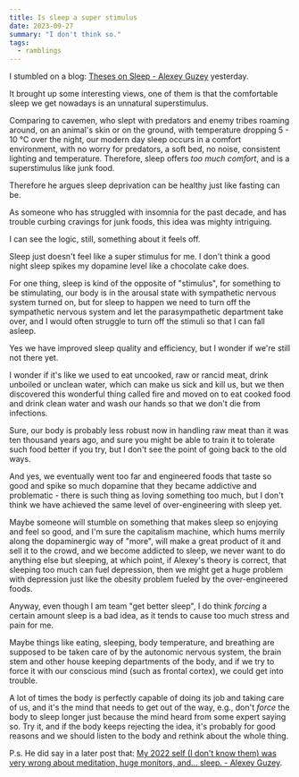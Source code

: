 ```yaml
---
title: Is sleep a super stimulus
date: 2023-09-27
summary: "I don't think so."
tags:
  - ramblings
---
```


I stumbled on a blog: [Theses on Sleep - Alexey Guzey](https://guzey.com/theses-on-sleep/) yesterday.

It brought up some interesting views, one of them is that the comfortable sleep we get nowadays is an unnatural superstimulus.

Comparing to cavemen, who slept with predators and enemy tribes roaming around, on an animal's skin or on the ground, with temperature dropping 5 - 10 ℃ over the night, our modern day sleep occurs in a comfort environment, with no worry for predators, a soft bed, no noise, consistent lighting and temperature. Therefore, sleep offers *too much comfort*, and is a superstimulus like junk food.

Therefore he argues sleep deprivation can be healthy just like fasting can be.

As someone who has struggled with insomnia for the past decade, and has trouble curbing cravings for junk foods, this idea was mighty intriguing.

I can see the logic, still, something about it feels off.

Sleep just doesn't feel like a super stimulus for me. I don't think a good night sleep spikes my dopamine level like a chocolate cake does.

For one thing, sleep is kind of the opposite of "stimulus", for something to be stimulating, our body is in the arousal state with sympathetic nervous system turned on, but for sleep to happen we need to turn off the sympathetic nervous system and let the parasympathetic department take over, and I would often struggle to turn off the stimuli so that I can fall asleep.

Yes we have improved sleep quality and efficiency, but I wonder if we're still not there yet.

I wonder if it's like we used to eat uncooked, raw or rancid meat, drink unboiled or unclean water, which can make us sick and kill us, but we then discovered this wonderful thing called fire and moved on to eat cooked food and drink clean water and wash our hands so that we don't die from infections.

Sure, our body is probably less robust now in handling raw meat than it was ten thousand years ago, and sure you might be able to train it to tolerate such food better if you try, but I don't see the point of going back to the old ways.

And yes, we eventually went too far and engineered foods that taste so good and spike so much dopamine that they became addictive and problematic - there is such thing as loving something too much, but I don't think we have achieved the same level of over-engineering with sleep yet. 

Maybe someone will stumble on something that makes sleep so enjoying and feel so good, and I'm sure the capitalism machine, which hums merrily along the dopaminergic way of "more", will make a great product of it and sell it to the crowd, and we become addicted to sleep, we never want to do anything else but sleeping, at which point, if Alexey's theory is correct, that sleeping too much can fuel depression, then we might get a huge problem with depression just like the obesity problem fueled by the over-engineered foods.

Anyway, even though I am team "get better sleep", I do think *forcing* a certain amount sleep is a bad idea, as it tends to cause too much stress and pain for me. 

Maybe things like eating, sleeping, body temperature, and breathing are supposed to be taken care of by the autonomic nervous system, the brain stem and other house keeping departments of the body, and if we try to force it with our conscious mind (such as frontal cortex), we could get into trouble. 

A lot of times the body is perfectly capable of doing its job and taking care of us, and it's the mind that needs to get out of the way, e.g., don't *force* the body to sleep longer just because the mind heard from some expert saying so. Try it, and if the body keeps rejecting the idea, it's probably for good reasons and we should listen to the body and rethink about the whole thing.

P.s.
He did say in a later post that: [My 2022 self (I don't know them) was very wrong about meditation, huge monitors, and... sleep. - Alexey Guzey](https://guzey.com/2022-lessons/).